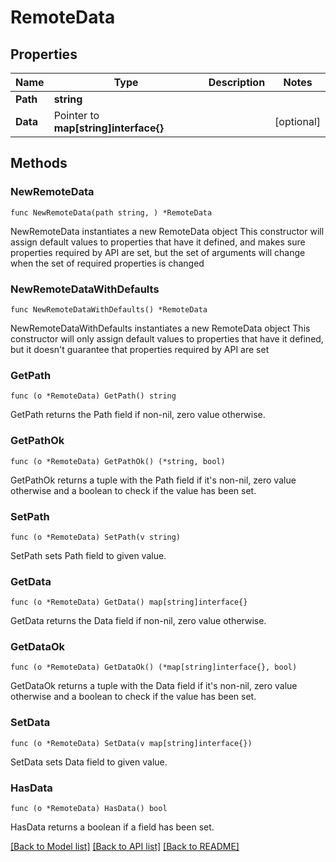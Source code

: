 # RemoteData

## Properties

Name | Type | Description | Notes
------------ | ------------- | ------------- | -------------
**Path** | **string** |  | 
**Data** | Pointer to **map[string]interface{}** |  | [optional] 

## Methods

### NewRemoteData

`func NewRemoteData(path string, ) *RemoteData`

NewRemoteData instantiates a new RemoteData object
This constructor will assign default values to properties that have it defined,
and makes sure properties required by API are set, but the set of arguments
will change when the set of required properties is changed

### NewRemoteDataWithDefaults

`func NewRemoteDataWithDefaults() *RemoteData`

NewRemoteDataWithDefaults instantiates a new RemoteData object
This constructor will only assign default values to properties that have it defined,
but it doesn't guarantee that properties required by API are set

### GetPath

`func (o *RemoteData) GetPath() string`

GetPath returns the Path field if non-nil, zero value otherwise.

### GetPathOk

`func (o *RemoteData) GetPathOk() (*string, bool)`

GetPathOk returns a tuple with the Path field if it's non-nil, zero value otherwise
and a boolean to check if the value has been set.

### SetPath

`func (o *RemoteData) SetPath(v string)`

SetPath sets Path field to given value.


### GetData

`func (o *RemoteData) GetData() map[string]interface{}`

GetData returns the Data field if non-nil, zero value otherwise.

### GetDataOk

`func (o *RemoteData) GetDataOk() (*map[string]interface{}, bool)`

GetDataOk returns a tuple with the Data field if it's non-nil, zero value otherwise
and a boolean to check if the value has been set.

### SetData

`func (o *RemoteData) SetData(v map[string]interface{})`

SetData sets Data field to given value.

### HasData

`func (o *RemoteData) HasData() bool`

HasData returns a boolean if a field has been set.


[[Back to Model list]](../README.md#documentation-for-models) [[Back to API list]](../README.md#documentation-for-api-endpoints) [[Back to README]](../README.md)


